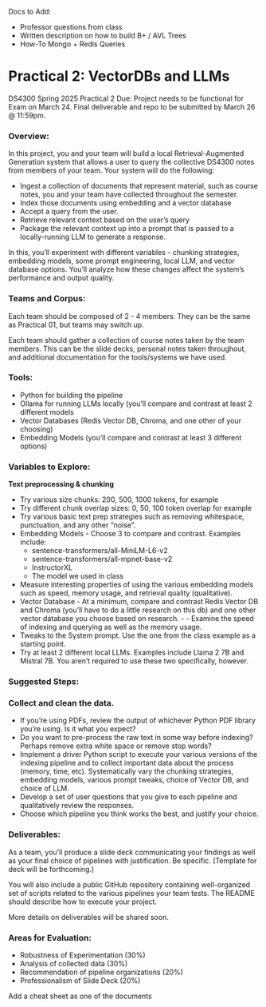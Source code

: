 Docs to Add:
 - Professor questions from class
 - Written description on how to build B+ / AVL Trees
 - How-To Mongo + Redis Queries

# Practical 2: VectorDBs and LLMs
DS4300 Spring 2025 Practical 2
Due: 
Project needs to be functional for Exam on March 24.
Final deliverable and repo to be submitted by March 26 @ 11:59pm. 

### Overview:

In this project, you and your team will build a local Retrieval-Augmented Generation system that allows a user to query the collective DS4300 notes from members of your team.  Your system will do the following:

- Ingest a collection of documents that represent material, such as course notes, you and your team have collected throughout the semester. 
- Index those documents using embedding and a vector database
- Accept a query from the user. 
- Retrieve relevant context based on the user’s query
- Package the relevant context up into a prompt that is passed to a locally-running LLM to generate a response. 

In this, you’ll experiment with different variables - chunking strategies, embedding models, some prompt engineering, local LLM, and vector database options.  You’ll analyze how these changes affect the system’s performance and output quality. 

### Teams and Corpus:

Each team should be composed of 2 - 4 members.  They can be the same as Practical 01, but teams may switch up. 

Each team should gather a collection of course notes taken by the team members.  This can be the slide decks, personal notes taken throughout, and additional documentation for the tools/systems we have used.  

### Tools:

- Python for building the pipeline
- Ollama for running LLMs locally (you’ll compare and contrast at least 2 different models
- Vector Databases (Redis Vector DB, Chroma, and one other of your choosing)
- Embedding Models (you’ll compare and contrast at least 3 different options)  

### Variables to Explore:

**Text preprocessing & chunking**
- Try various size chunks: 200, 500, 1000 tokens, for example
- Try different chunk overlap sizes: 0, 50, 100 token overlap for example
- Try various basic text prep strategies such as removing whitespace, punctuation, and any other “noise”. 
- Embedding Models - Choose 3 to compare and contrast. Examples include: 
  - sentence-transformers/all-MiniLM-L6-v2
  - sentence-transformers/all-mpnet-base-v2
  - InstructorXL
  - The model we used in class
- Measure interesting properties of using the various embedding models such as speed, memory usage, and retrieval quality (qualitative). 
- Vector Database - At a minimum, compare and contrast Redis Vector DB and Chroma (you’ll have to do a little research on this db) and one other vector database you choose based on research.  - - Examine the speed of indexing and querying as well as the memory usage. 
- Tweaks to the System prompt. Use the one from the class example as a starting point. 
- Try at least 2 different local LLMs.  Examples include Llama 2 7B and Mistral 7B.  You aren’t required to use these two specifically, however. 

### Suggested Steps:

### Collect and clean the data.  
- If you’re using PDFs, review the output of whichever Python PDF library you’re using.  Is it what you expect? 
- Do you want to pre-process the raw text in some way before indexing?  Perhaps remove extra white space or remove stop words?
- Implement a driver Python script to execute your various versions of the indexing pipeline and to collect important data about the process (memory, time, etc).  Systematically vary the chunking strategies, embedding models, various prompt tweaks, choice of Vector DB, and choice of LLM. 
- Develop a set of user questions that you give to each pipeline and qualitatively review the responses. 
- Choose which pipeline you think works the best, and justify your choice. 

### Deliverables:

As a team, you’ll produce a slide deck communicating your findings as well as your final choice of pipelines with justification. Be specific.  (Template for deck will be forthcoming.)

You will also include a public GitHub repository containing well-organized set of scripts related to the various pipelines your team tests.  The README should describe how to execute your project.  

More details on deliverables will be shared soon. 


### Areas for Evaluation:
- Robustness of Experimentation (30%)
- Analysis of collected data (30%)
- Recommendation of pipeline organizations (20%)
- Professionalism of Slide Deck (20%)

Add a cheat sheet as one of the documents
